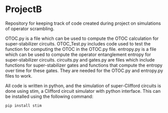 # ProjectB

Repository for keeping track of code created during project on simulations of operator scrambling. 

OTOC.py is a file which can be used to compute the OTOC calculation for super-stabilizer circuits. 
OTOC_Test.py includes code used to test the function for computing the OTOC in the OTOC.py file. 
entropy.py is a file which can be used to compute the operator entanglement entropy for super-stabilizer circuits. 
circuits.py and gates.py are files which include functions for super-stabilizer gates and functions that compute the entropy over time for these gates. They are needed for the OTOC.py and entropy.py files to work. 

All code is written in python, and the simulation of super-Clifford circuits is done using stim, a Clifford circuit simulator with python interface. This can be installed using the following command:

`pip install stim`
